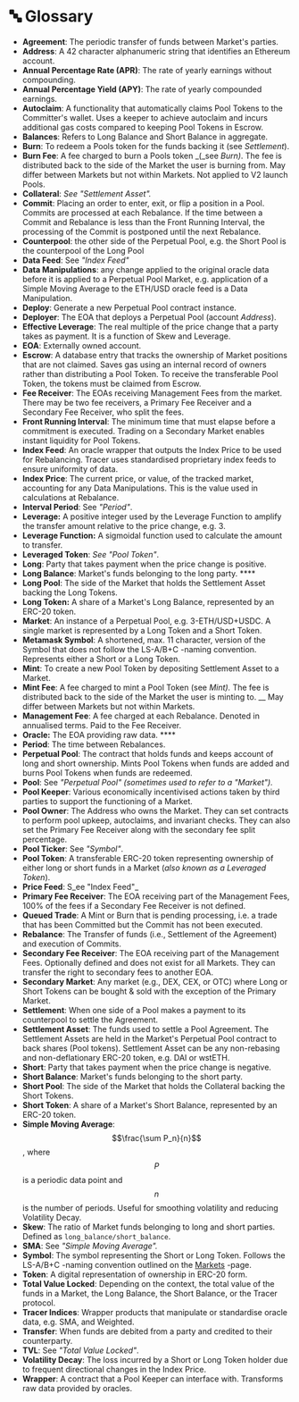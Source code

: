 # 🔤 Glossary

* **Agreement**: The periodic transfer of funds between Market's parties.&#x20;
* **Address**: A 42 character alphanumeric string that identifies an Ethereum account.&#x20;
* **Annual Percentage Rate (APR)**: The rate of yearly earnings without compounding.
* **Annual Percentage Yield (APY)**: The rate of yearly compounded earnings.
* **Autoclaim**: A functionality that automatically claims Pool Tokens to the Committer's wallet. Uses a keeper to achieve autoclaim and incurs additional gas costs compared to keeping Pool Tokens in Escrow.
* **Balances**: Refers to Long Balance and Short Balance in aggregate.
* **Burn**: To redeem a Pools token for the funds backing it (see _Settlement_).&#x20;
* **Burn Fee**: A fee charged to burn a Pools token _(_see _Burn)_. The fee is distributed back to the side of the Market the user is burning from. May differ between Markets but not within Markets. Not applied to V2 launch Pools.
* **Collateral**: _See "Settlement Asset"._
* **Commit**: Placing an order to enter, exit, or flip a position in a Pool. Commits are processed at each Rebalance. If the time between a Commit and Rebalance is less than the Front Running Interval, the processing of the Commit is postponed until the next Rebalance.
* **Counterpool**: the other side of the Perpetual Pool, e.g. the Short Pool is the counterpool of the Long Pool
* **Data Feed**: See _"Index Feed"_
* **Data Manipulations**: any change applied to the original oracle data before it is applied to a Perpetual Pool Market, e.g. application of a Simple Moving Average to the ETH/USD oracle feed is a Data Manipulation.
* **Deploy**: Generate a new Perpetual Pool contract instance. &#x20;
* **Deployer**: The EOA that deploys a Perpetual Pool (account _Address_).&#x20;
* **Effective Leverage**: The real multiple of the price change that a party takes as payment. It is a function of Skew and Leverage.
* **EOA**: Externally owned account.&#x20;
* **Escrow**: A database entry that tracks the ownership of Market positions that are not claimed. Saves gas using an internal record of owners rather than distributing a Pool Token. To receive the transferable Pool Token, the tokens must be claimed from Escrow.
* **Fee Receiver**: The EOAs receiving Management Fees from the market. There may be two fee receivers, a Primary Fee Receiver and a Secondary Fee Receiver, who split the fees.
* **Front Running Interval**: The minimum time that must elapse before a commitment is executed. Trading on a Secondary Market enables instant liquidity for Pool Tokens.
* **Index Feed**: An oracle wrapper that outputs the Index Price to be used for Rebalancing. Tracer uses standardised proprietary index feeds to ensure uniformity of data.&#x20;
* **Index Price**: The current price, or value, of the tracked market, accounting for any Data Manipulations. This is the value used in calculations at Rebalance.&#x20;
* **Interval Period**: See _"Period"_.
* **Leverage:** A positive integer used by the Leverage Function to amplify the transfer amount relative to the price change, e.g. 3.
* **Leverage Function:** A sigmoidal function used to calculate the amount to transfer.
* **Leveraged Token**: _See "Pool Token"_.
* **Long**: Party that takes payment when the price change is positive.&#x20;
* **Long Balance**: Market's funds belonging to the long party. ****&#x20;
* **Long Pool**: The side of the Market that holds the Settlement Asset backing the Long Tokens.
* **Long Token:** A share of a Market's Long Balance, represented by an ERC-20 token.&#x20;
* **Market**: An instance of a Perpetual Pool, e.g. 3-ETH/USD+USDC. A single market is represented by a Long Token and a Short Token.&#x20;
* **Metamask Symbol**: A shortened, max. 11 character, version of the Symbol that does not follow the LS-A/B+C -naming convention. Represents either a Short or a Long Token.
* **Mint**: To create a new Pool Token by depositing Settlement Asset to a Market.&#x20;
* **Mint Fee**: A fee charged to mint a Pool Token (see _Mint)._ The fee is distributed back to the side of the Market the user is minting to. __ May differ between Markets but not within Markets.
* **Management Fee**: A fee charged at each Rebalance. Denoted in annualised terms. Paid to the Fee Receiver.
* **Oracle:** The EOA providing raw data. ****&#x20;
* **Period**: The time between Rebalances.
* **Perpetual Pool**: The contract that holds funds and keeps account of long and short ownership. Mints Pool Tokens when funds are added and burns Pool Tokens when funds are redeemed.
* **Pool**: See _"Perpetual Pool" (sometimes used to refer to a "Market")._
* **Pool Keeper**: Various economically incentivised actions taken by third parties to support the functioning of a Market.
* **Pool Owner**: The Address who owns the Market. They can set contracts to perform pool upkeep, autoclaims, and invariant checks. They can also set the Primary Fee Receiver along with the secondary fee split percentage.
* **Pool Ticker**: See _"Symbol"_.
* **Pool Token**: A transferable ERC-20 token representing ownership of either long or short funds in a Market (_also known as a_ _Leveraged Token_).&#x20;
* **Price Feed**: S_ee "Index Feed"_
* **Primary Fee Receiver**: The EOA receiving part of the Management Fees, 100% of the fees if a Secondary Fee Receiver is not defined.
* **Queued Trade**: A Mint or Burn that is pending processing, i.e. a trade that has been Committed but the Commit has not been executed.
* **Rebalance**: The Transfer of funds (i.e., Settlement of the Agreement) and execution of Commits.&#x20;
* **Secondary Fee Receiver**: The EOA receiving part of the Management Fees. Optionally defined and does not exist for all Markets. They can transfer the right to secondary fees to another EOA.
* **Secondary Market**: Any market (e.g., DEX, CEX, or OTC) where Long or Short Tokens can be bought & sold with the exception of the Primary Market.
* **Settlement**: When one side of a Pool makes a payment to its counterpool to settle the Agreement.&#x20;
* **Settlement Asset**: The funds used to settle a Pool Agreement. The Settlement Assets are held in the Market's Perpetual Pool contract to back shares (Pool tokens). Settlement Asset can be any non-rebasing and non-deflationary ERC-20 token, e.g. DAI or wstETH.&#x20;
* **Short**: Party that takes payment when the price change is negative.&#x20;
* **Short Balance**: Market's funds belonging to the short party.
* **Short Pool**: The side of the Market that holds the Collateral backing the Short Tokens.
* **Short Token**: A share of a Market's Short Balance, represented by an ERC-20 token.&#x20;
* **Simple Moving Average**: $$\frac{\sum P_n}{n}$$, where $$P$$ is a periodic data point and $$n$$ is the number of periods. Useful for smoothing volatility and reducing Volatility Decay.
* **Skew**: The ratio of Market funds belonging to long and short parties. Defined as `long_balance`_`/`_`short_balance`.
* **SMA**: See _"Simple Moving Average"._
* **Symbol**: The symbol representing the Short or Long Token. Follows the LS-A/B+C -naming convention outlined on the [Markets](advanced-topics/markets-arbitrum-one/) -page.
* **Token**: A digital representation of ownership in ERC-20 form.
* **Total Value Locked**: Depending on the context, the total value of the funds in a Market, the Long Balance, the Short Balance, or the Tracer protocol.&#x20;
* **Tracer Indices**: Wrapper products that manipulate or standardise oracle data, e.g. SMA, and Weighted.
* **Transfer**: When funds are debited from a party and credited to their counterparty.&#x20;
* **TVL**: See _"Total Value Locked"_.
* **Volatility Decay**: The loss incurred by a Short or Long Token holder due to frequent directional changes in the Index Price.
* **Wrapper**: A contract that a Pool Keeper can interface with. Transforms raw data provided by oracles.&#x20;

